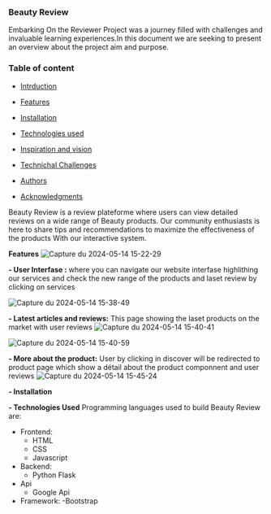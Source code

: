 ### Beauty Review

Embarking On the Reviewer Project was a journey filled with challenges and invaluable learning experiences.In this document we are seeking to present an overview about the project aim and purpose.
### Table of content
- [Intrduction](url)

- [Features](url)

- [Installation](url)

- [Technologies used](url)

- [Inspiration and vision](url)
  
- [Technichal Challenges](url)
  
- [Authors](url)
  
- [Acknowledgments](url)

Beauty Review is a review plateforme  where users can  view detailed reviews on a wide range of Beauty products.  Our community enthusiasts is here to share tips and recommendations to maximize the effectiveness of the products With our interactive system.

**Features**
![Capture du 2024-05-14 15-22-29](https://github.com/Tihaelka/Beauty-Review/assets/133141813/8b4e2dbe-eb8d-4e20-a078-37ff654dce88)

**- User Interfase :** where you can navigate our website interfase highlithing our services and  check  the new range of the products and laset review by clicking on services 
 
![Capture du 2024-05-14 15-38-49](https://github.com/Tihaelka/Beauty-Review/assets/133141813/2484e3fd-06e8-4920-8328-bda13a0c877d)

**- Latest articles and reviews:** This page showing the laset products on the market with  user reviews
![Capture du 2024-05-14 15-40-41](https://github.com/Tihaelka/Beauty-Review/assets/133141813/59cab786-98b6-4244-941e-50700dd0bb2c)

![Capture du 2024-05-14 15-40-59](https://github.com/Tihaelka/Beauty-Review/assets/133141813/df8354c0-3414-4064-94b3-069d67aad3c1)

**- More about the product:** User by clicking in discover will be redirected to product page which show a détail about the product componnent and user reviews
![Capture du 2024-05-14 15-45-24](https://github.com/Tihaelka/Beauty-Review/assets/133141813/5b8ae977-86f4-4b2c-9d4e-be846442678d)

**- Installation**

**- Technologies Used**
Programming languages used to build Beauty Review are:
- Frontend:
     - HTML
     - CSS
     - Javascript
- Backend:
     - Python Flask
- Api
     - Google Api
- Framework:
      -Bootstrap
